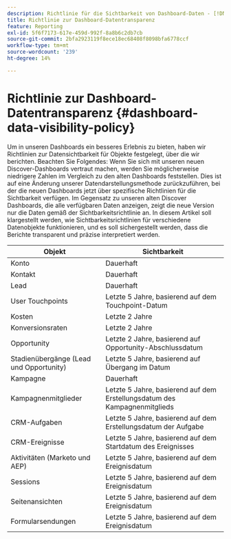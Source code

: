 ```yaml
---
description: Richtlinie für die Sichtbarkeit von Dashboard-Daten - [!DNL Marketo Measure] - Produkt
title: Richtlinie zur Dashboard-Datentransparenz
feature: Reporting
exl-id: 5f6f7173-617e-459d-992f-8a8b6c2db7cb
source-git-commit: 2bfa2923119f8ece18ec68408f8098bfa6778ccf
workflow-type: tm+mt
source-wordcount: '239'
ht-degree: 14%

---
```


# Richtlinie zur Dashboard-Datentransparenz {#dashboard-data-visibility-policy}

Um in unseren Dashboards ein besseres Erlebnis zu bieten, haben wir Richtlinien zur Datensichtbarkeit für Objekte festgelegt, über die wir berichten. Beachten Sie Folgendes: Wenn Sie sich mit unseren neuen Discover-Dashboards vertraut machen, werden Sie möglicherweise niedrigere Zahlen im Vergleich zu den alten Dashboards feststellen. Dies ist auf eine Änderung unserer Datendarstellungsmethode zurückzuführen, bei der die neuen Dashboards jetzt über spezifische Richtlinien für die Sichtbarkeit verfügen. Im Gegensatz zu unseren alten Discover Dashboards, die alle verfügbaren Daten anzeigen, zeigt die neue Version nur die Daten gemäß der Sichtbarkeitsrichtlinie an. In diesem Artikel soll klargestellt werden, wie Sichtbarkeitsrichtlinien für verschiedene Datenobjekte funktionieren, und es soll sichergestellt werden, dass die Berichte transparent und präzise interpretiert werden.

<table>
<thead>
  <tr>
    <th>Objekt</th>
    <th>Sichtbarkeit</th>
  </tr>
</thead>
<tbody>
  <tr>
    <td>Konto</td>
    <td>Dauerhaft</td>
  </tr>
  <tr>
    <td>Kontakt</td>
    <td>Dauerhaft</td>
  </tr>
  <tr>
    <td>Lead</td>
    <td>Dauerhaft</td>
  </tr>
  <tr>
    <td>User Touchpoints</td>
    <td>Letzte 5 Jahre, basierend auf dem Touchpoint-Datum</td>
  </tr>
  <tr>
    <td>Kosten</td>
    <td>Letzte 2 Jahre</td>
  </tr>
  <tr>
    <td>Konversionsraten</td>
    <td>Letzte 2 Jahre</td>
  </tr>
  <tr>
    <td>Opportunity</td>
    <td>Letzte 2 Jahre, basierend auf Opportunity-Abschlussdatum</td>
  </tr>
  <tr>
    <td>Stadienübergänge (Lead und Opportunity)</td>
    <td>Letzte 5 Jahre, basierend auf Übergang im Datum</td>
  </tr>
  <tr>
    <td>Kampagne</td>
    <td>Dauerhaft </td>
  </tr>
  <tr>
    <td>Kampagnenmitglieder</td>
    <td>Letzte 5 Jahre, basierend auf dem Erstellungsdatum des Kampagnenmitglieds</td>
  </tr>
  <tr>
    <td>CRM-Aufgaben</td>
    <td>Letzte 5 Jahre, basierend auf dem Erstellungsdatum der Aufgabe</td>
  </tr>
  <tr>
    <td>CRM-Ereignisse</td>
    <td>Letzte 5 Jahre, basierend auf dem Startdatum des Ereignisses</td>
  </tr>
  <tr>
    <td>Aktivitäten (Marketo und AEP)</td>
    <td>Letzte 5 Jahre, basierend auf dem Ereignisdatum</td>
  </tr>
  <tr>
    <td>Sessions </td>
    <td>Letzte 5 Jahre, basierend auf dem Ereignisdatum</td>
  </tr>
  <tr>
    <td>Seitenansichten</td>
    <td>Letzte 5 Jahre, basierend auf dem Ereignisdatum</td>
  </tr>
  <tr>
    <td>Formularsendungen</td>
    <td>Letzte 5 Jahre, basierend auf dem Ereignisdatum</td>
  </tr>
</tbody>
</table>

